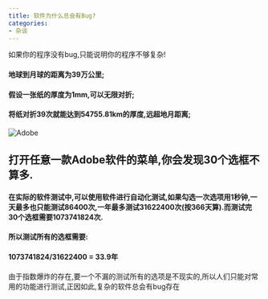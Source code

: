 ```yaml
---
title: 软件为什么总会有Bug?
categories:
- 杂谈
---
```






如果你的程序没有bug,只能说明你的程序不够复杂!

#### 地球到月球的距离为39万公里;

#### 假设一张纸的厚度为1mm,可以无限对折;
#### 将纸对折39次就能达到54755.81km的厚度,远超地月距离;

![Adobe](https://cdn.fangyuanxiaozhan.com/assets/1694245718392ti4RhAC0.png)

## 打开任意一款Adobe软件的菜单,你会发现30个选框不算多.

#### 在实际的软件测试中,可以使用软件进行自动化测试,如果勾选一次选项用1秒钟,一天最多也只能测试86400次,一年最多测试31622400次(按366天算).而测试完30个选框需要1073741824次.

#### 所以测试所有的选框需要:

#### 1073741824/31622400 = 33.9年



由于指数爆炸的存在,要一个不漏的测试所有的选项是不现实的,所以人们只能对常用的功能进行测试,正因如此,复杂的软件总会有bug存在
